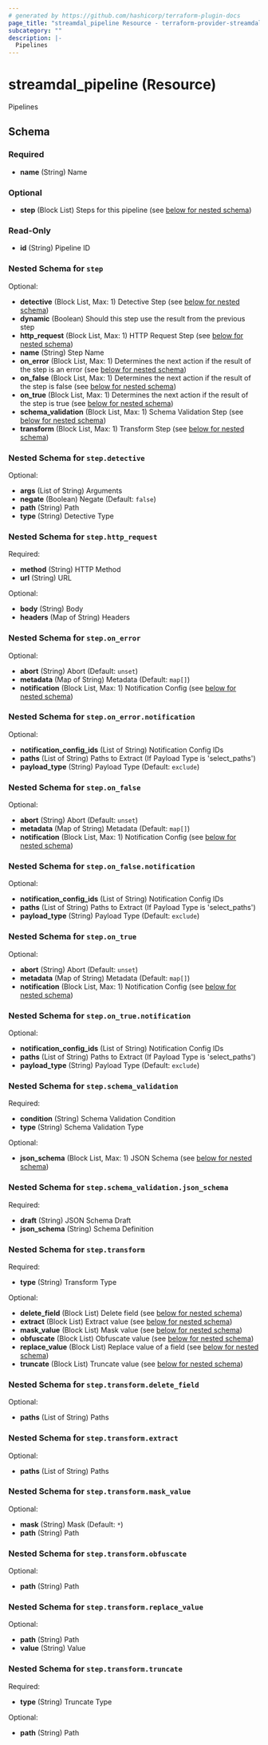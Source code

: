 ```yaml
---
# generated by https://github.com/hashicorp/terraform-plugin-docs
page_title: "streamdal_pipeline Resource - terraform-provider-streamdal"
subcategory: ""
description: |-
  Pipelines
---
```


# streamdal_pipeline (Resource)

Pipelines



<!-- schema generated by tfplugindocs -->
## Schema

### Required

- **name** (String) Name

### Optional

- **step** (Block List) Steps for this pipeline (see [below for nested schema](#nestedblock--step))

### Read-Only

- **id** (String) Pipeline ID

<a id="nestedblock--step"></a>
### Nested Schema for `step`

Optional:

- **detective** (Block List, Max: 1) Detective Step (see [below for nested schema](#nestedblock--step--detective))
- **dynamic** (Boolean) Should this step use the result from the previous step
- **http_request** (Block List, Max: 1) HTTP Request Step (see [below for nested schema](#nestedblock--step--http_request))
- **name** (String) Step Name
- **on_error** (Block List, Max: 1) Determines the next action if the result of the step is an error (see [below for nested schema](#nestedblock--step--on_error))
- **on_false** (Block List, Max: 1) Determines the next action if the result of the step is false (see [below for nested schema](#nestedblock--step--on_false))
- **on_true** (Block List, Max: 1) Determines the next action if the result of the step is true (see [below for nested schema](#nestedblock--step--on_true))
- **schema_validation** (Block List, Max: 1) Schema Validation Step (see [below for nested schema](#nestedblock--step--schema_validation))
- **transform** (Block List, Max: 1) Transform Step (see [below for nested schema](#nestedblock--step--transform))

<a id="nestedblock--step--detective"></a>
### Nested Schema for `step.detective`

Optional:

- **args** (List of String) Arguments
- **negate** (Boolean) Negate (Default: `false`)
- **path** (String) Path
- **type** (String) Detective Type


<a id="nestedblock--step--http_request"></a>
### Nested Schema for `step.http_request`

Required:

- **method** (String) HTTP Method
- **url** (String) URL

Optional:

- **body** (String) Body
- **headers** (Map of String) Headers


<a id="nestedblock--step--on_error"></a>
### Nested Schema for `step.on_error`

Optional:

- **abort** (String) Abort (Default: `unset`)
- **metadata** (Map of String) Metadata (Default: `map[]`)
- **notification** (Block List, Max: 1) Notification Config (see [below for nested schema](#nestedblock--step--on_error--notification))

<a id="nestedblock--step--on_error--notification"></a>
### Nested Schema for `step.on_error.notification`

Optional:

- **notification_config_ids** (List of String) Notification Config IDs
- **paths** (List of String) Paths to Extract (If Payload Type is 'select_paths')
- **payload_type** (String) Payload Type (Default: `exclude`)



<a id="nestedblock--step--on_false"></a>
### Nested Schema for `step.on_false`

Optional:

- **abort** (String) Abort (Default: `unset`)
- **metadata** (Map of String) Metadata (Default: `map[]`)
- **notification** (Block List, Max: 1) Notification Config (see [below for nested schema](#nestedblock--step--on_false--notification))

<a id="nestedblock--step--on_false--notification"></a>
### Nested Schema for `step.on_false.notification`

Optional:

- **notification_config_ids** (List of String) Notification Config IDs
- **paths** (List of String) Paths to Extract (If Payload Type is 'select_paths')
- **payload_type** (String) Payload Type (Default: `exclude`)



<a id="nestedblock--step--on_true"></a>
### Nested Schema for `step.on_true`

Optional:

- **abort** (String) Abort (Default: `unset`)
- **metadata** (Map of String) Metadata (Default: `map[]`)
- **notification** (Block List, Max: 1) Notification Config (see [below for nested schema](#nestedblock--step--on_true--notification))

<a id="nestedblock--step--on_true--notification"></a>
### Nested Schema for `step.on_true.notification`

Optional:

- **notification_config_ids** (List of String) Notification Config IDs
- **paths** (List of String) Paths to Extract (If Payload Type is 'select_paths')
- **payload_type** (String) Payload Type (Default: `exclude`)



<a id="nestedblock--step--schema_validation"></a>
### Nested Schema for `step.schema_validation`

Required:

- **condition** (String) Schema Validation Condition
- **type** (String) Schema Validation Type

Optional:

- **json_schema** (Block List, Max: 1) JSON Schema (see [below for nested schema](#nestedblock--step--schema_validation--json_schema))

<a id="nestedblock--step--schema_validation--json_schema"></a>
### Nested Schema for `step.schema_validation.json_schema`

Required:

- **draft** (String) JSON Schema Draft
- **json_schema** (String) Schema Definition



<a id="nestedblock--step--transform"></a>
### Nested Schema for `step.transform`

Required:

- **type** (String) Transform Type

Optional:

- **delete_field** (Block List) Delete field (see [below for nested schema](#nestedblock--step--transform--delete_field))
- **extract** (Block List) Extract value (see [below for nested schema](#nestedblock--step--transform--extract))
- **mask_value** (Block List) Mask value (see [below for nested schema](#nestedblock--step--transform--mask_value))
- **obfuscate** (Block List) Obfuscate value (see [below for nested schema](#nestedblock--step--transform--obfuscate))
- **replace_value** (Block List) Replace value of a field (see [below for nested schema](#nestedblock--step--transform--replace_value))
- **truncate** (Block List) Truncate value (see [below for nested schema](#nestedblock--step--transform--truncate))

<a id="nestedblock--step--transform--delete_field"></a>
### Nested Schema for `step.transform.delete_field`

Optional:

- **paths** (List of String) Paths


<a id="nestedblock--step--transform--extract"></a>
### Nested Schema for `step.transform.extract`

Optional:

- **paths** (List of String) Paths


<a id="nestedblock--step--transform--mask_value"></a>
### Nested Schema for `step.transform.mask_value`

Optional:

- **mask** (String) Mask (Default: `*`)
- **path** (String) Path


<a id="nestedblock--step--transform--obfuscate"></a>
### Nested Schema for `step.transform.obfuscate`

Optional:

- **path** (String) Path


<a id="nestedblock--step--transform--replace_value"></a>
### Nested Schema for `step.transform.replace_value`

Optional:

- **path** (String) Path
- **value** (String) Value


<a id="nestedblock--step--transform--truncate"></a>
### Nested Schema for `step.transform.truncate`

Required:

- **type** (String) Truncate Type

Optional:

- **path** (String) Path


